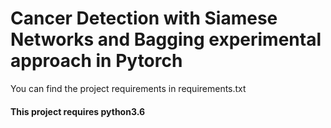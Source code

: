 # Cancer Detection with Siamese Networks and Bagging experimental approach in Pytorch

You can find the project requirements in requirements.txt

#### This project requires python3.6
